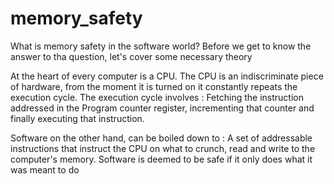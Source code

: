 # memory_safety

What is memory safety in the software world? Before we get to know the answer to tha question, let's cover some necessary theory 

At the heart of every computer is a CPU. The CPU is an indiscriminate piece of hardware, from the moment it is turned on it constantly repeats the execution cycle. The execution cycle involves : Fetching the instruction addressed in the Program counter register, incrementing that counter and finally executing that instruction.

Software on the other hand, can be boiled down to : A set of addressable instructions that instruct the CPU on what to crunch,  read and write to the computer's memory. Software is deemed to be safe if it only does what it was meant to do


